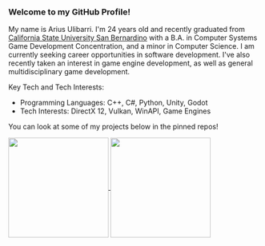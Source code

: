 ### Welcome to my GitHub Profile!

My name is Arius Ulibarri. I'm 24 years old and recently graduated from [California State University San Bernardino](https://www.csusb.edu/) with a B.A. in Computer Systems Game Development Concentration, and a minor in Computer Science. I am currently seeking career opportunities in software development. I've also recently taken an interest in game engine development, as well as general multidisciplinary game development. 

Key Tech and Tech Interests:
- Programming Languages: C++, C#, Python, Unity, Godot
- Tech Interests: DirectX 12, Vulkan, WinAPI, Game Engines

You can look at some of my projects below in the pinned repos!

<!--Ulibomber's GitHub stats]]-->
<a href="https://github.com/anuraghazra/github-readme-stats">
  <img height=200 align="center" src="https://github-readme-stats.vercel.app/api?username=Ulibomber1&show_icons=true&hide=issues&show=reviews,prs_merged&include_all_commits=true&theme=transparent" />
</a>
<!--Top Langs-->
<a href="https://github.com/anuraghazra/github-readme-stats">
  <img height=200 align="center" src="https://github-readme-stats.vercel.app/api/top-langs/?username=Ulibomber1&hide=html,shaderlab,mathematica,javascript,css&layout=donut&theme=transparent&size_weight=0.5&count_weight=0.5" />
</a>
